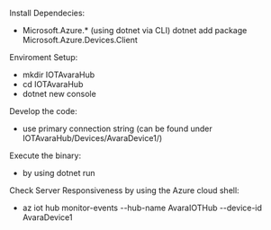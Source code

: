 Install Dependecies:


- Microsoft.Azure.* (using dotnet via CLI)
  dotnet add package Microsoft.Azure.Devices.Client


Enviroment Setup:

- mkdir IOTAvaraHub
- cd IOTAvaraHub
- dotnet new console


Develop the code:
- use primary connection string (can be found under IOTAvaraHub/Devices/AvaraDevice1/)

Execute the binary:
- by using dotnet run


Check Server Responsiveness by using the Azure cloud shell:
- az iot hub monitor-events --hub-name AvaraIOTHub --device-id AvaraDevice1
